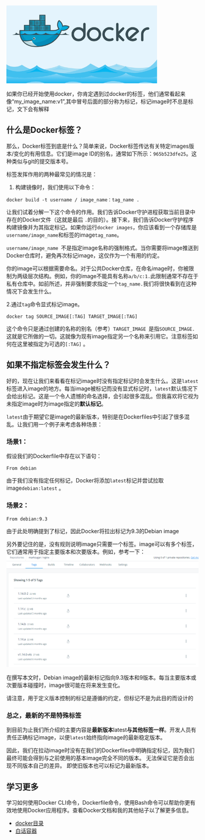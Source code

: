 ![20190210.png](../img/20190210.png)

如果你已经开始使用docker，你肯定遇到过docker的标签，他们通常看起来像“my_image_name:v1”,其中冒号后面的部分称为标记，标记image时不总是标记，文下会有解释

## 什么是Docker标签？

那么，Docker标签到底是什么？简单来说，Docker标签传达有关特定images版本/变化的有用信息。它们是image ID的别名，通常如下所示：`965b523dfe25`。这种类似与git的提交版本号。

标签发挥作用的两种最常见的情况是：

1. 构建镜像时，我们使用以下命令：

```
docker build -t username / image_name：tag_name .
```

让我们试着分解一下这个命令的作用。我们告诉Docker守护进程获取当前目录中存在的Docker文件（这就是最后  `.`的目的）。接下来，我们告诉Docker守护程序构建镜像并为其指定标记。如果你运行`docker images`，你应该看到一个存储库是`username/image_name`和标签的image`tag_name`。

`username/image_name `不是指定image名称的强制格式。当你需要将image推送到Docker仓库时，避免再次标记image，这仅作为一个有用的约定。

你的image可以根据需要命名。对于公共Docker仓库，在命名image时，你被限制为两级层次结构。例如，你的image不能具有名称`a/b/c:1.`此限制通常不存在于私有仓库中。如前所述，并非强制要求指定一个`tag_name.`我们将很快看到在这种情况下会发生什么。

2.通过`tag`命令显式标记image。

```
docker tag SOURCE_IMAGE[:TAG] TARGET_IMAGE[:TAG]
```

这个命令只是通过创建的名称的别名（参考）`TARGET_IMAGE `是指`SOURCE_IMAGE.`这就是它所做的一切。这就像为现有image指定另一个名称来引用它。注意标签如何在这里被指定为可选的`[:TAG]` 。

## 如果不指定标签会发生什么？

好的，现在让我们来看看在标记image时没有指定标记时会发生什么。这是`latest`标签进入image的地方。每当image被标记而没有显式标记时，`latest`默认情况下会给出标记。这是一个令人遗憾的命名选择，会引起很多混乱。但我喜欢将它视为未指定image时为image指定的**默认标记**。

`latest`由于期望它是image的最新版本，特别是在Dockerfiles中引起了很多混乱。让我们用一个例子来考虑各种场景：

### 场景1：

假设我们的Dockerfile中存在以下语句：

```
From debian
```

由于我们没有指定任何标记，Docker将添加`latest`标记并尝试拉取image`debian:latest` 。

### 场景2：

```
From debian:9.3
```

由于此处明确提到了标记，因此Docker将拉出标记为9.3的Debian image

另外要记住的是，没有规则说明image只需要一个标签。image可以有多个标签，它们通常用于指定主要版本和次要版本。例如，参考一下：
![20190210-1.png](../img/20190210-1.png)

在撰写本文时，Debian image的最新标记指向9.3版本和9版本。每当主要版本或次要版本碰撞时，image很可能在将来发生变化。

请注意，用于定义版本控制的标记是遵循的约定，但标记不是为此目的而设计的

### 总之，最新的不是特殊标签

到目前为止我们所介绍的主要内容是**最新版本**latest**与其他标签一样**。开发人员有责任正确标记image，以便`latest`始终指向image的最新稳定版本。

因此，我们在拉动image时没有在我们的Dockerfiles中明确指定标记，因为我们最终可能会得到与之前使用的基本image完全不同的版本。 无法保证它是否会出现不同版本自己的差异。 即使旧版本也可以标记为最新版本。

## 学习更多

学习如何使用Docker CLI命令，Dockerfile命令，使用Bash命令可以帮助你更有效地使用Docker应用程序。查看Docker文档和我的其他帖子以了解更多信息。

- [docker目录](https://www.linuxea.com/category/big-data/)
- [白话容器](https://www.linuxea.com/tag/%E7%99%BD%E8%AF%9D%E5%AE%B9%E5%99%A8/)